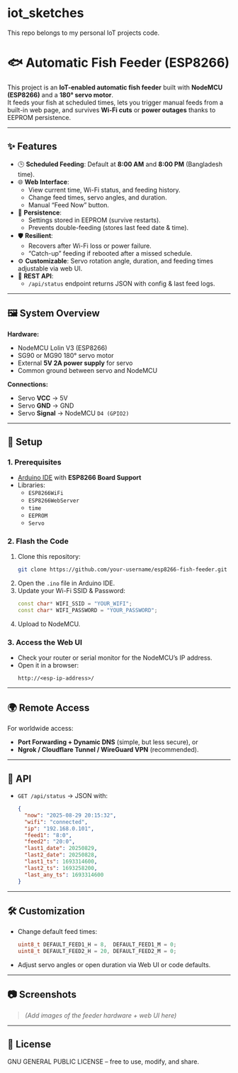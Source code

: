 # iot_sketches

This repo belongs to my personal IoT projects code.

# 🐟 Automatic Fish Feeder (ESP8266)

This project is an **IoT-enabled automatic fish feeder** built with **NodeMCU (ESP8266)** and a **180° servo motor**.  
It feeds your fish at scheduled times, lets you trigger manual feeds from a built-in web page, and survives **Wi-Fi cuts** or **power outages** thanks to EEPROM persistence.

---

## ✨ Features
- 🕒 **Scheduled Feeding**: Default at **8:00 AM** and **8:00 PM** (Bangladesh time).  
- 🌐 **Web Interface**:
  - View current time, Wi-Fi status, and feeding history.  
  - Change feed times, servo angles, and duration.  
  - Manual “Feed Now” button.  
- 🔁 **Persistence**:
  - Settings stored in EEPROM (survive restarts).  
  - Prevents double-feeding (stores last feed date & time).  
- 🛡 **Resilient**:
  - Recovers after Wi-Fi loss or power failure.  
  - “Catch-up” feeding if rebooted after a missed schedule.  
- ⚙️ **Customizable**: Servo rotation angle, duration, and feeding times adjustable via web UI.  
- 📜 **REST API**:
  - `/api/status` endpoint returns JSON with config & last feed logs.  

---

## 🖼️ System Overview
**Hardware:**
- NodeMCU Lolin V3 (ESP8266)
- SG90 or MG90 180° servo motor
- External **5V 2A power supply** for servo
- Common ground between servo and NodeMCU

**Connections:**
- Servo **VCC** → 5V 
- Servo **GND** → GND
- Servo **Signal** → NodeMCU `D4 (GPIO2)`

---

## 🔧 Setup

### 1. Prerequisites
- [Arduino IDE](https://www.arduino.cc/en/software) with **ESP8266 Board Support**  
- Libraries:
  - `ESP8266WiFi`
  - `ESP8266WebServer`
  - `time`
  - `EEPROM`
  - `Servo`

### 2. Flash the Code
1. Clone this repository:
   ```bash
   git clone https://github.com/your-username/esp8266-fish-feeder.git
   ```
2. Open the `.ino` file in Arduino IDE.  
3. Update your Wi-Fi SSID & Password:
   ```cpp
   const char* WIFI_SSID = "YOUR_WIFI";
   const char* WIFI_PASSWORD = "YOUR_PASSWORD";
   ```
4. Upload to NodeMCU.

### 3. Access the Web UI
- Check your router or serial monitor for the NodeMCU’s IP address.  
- Open it in a browser:  
  ```
  http://<esp-ip-address>/
  ```

---

## 🌍 Remote Access
For worldwide access:
- **Port Forwarding + Dynamic DNS** (simple, but less secure), or  
- **Ngrok / Cloudflare Tunnel / WireGuard VPN** (recommended).  

---

## 📡 API
- `GET /api/status` → JSON with:
  ```json
  {
    "now": "2025-08-29 20:15:32",
    "wifi": "connected",
    "ip": "192.168.0.101",
    "feed1": "8:0",
    "feed2": "20:0",
    "last1_date": 20250829,
    "last2_date": 20250828,
    "last1_ts": 1693314600,
    "last2_ts": 1693258200,
    "last_any_ts": 1693314600
  }
  ```

---

## 🛠️ Customization
- Change default feed times:
  ```cpp
  uint8_t DEFAULT_FEED1_H = 8,  DEFAULT_FEED1_M = 0;
  uint8_t DEFAULT_FEED2_H = 20, DEFAULT_FEED2_M = 0;
  ```
- Adjust servo angles or open duration via Web UI or code defaults.

---

## 📷 Screenshots
> _(Add images of the feeder hardware + web UI here)_

---

## 📜 License
GNU GENERAL PUBLIC LICENSE – free to use, modify, and share.  
